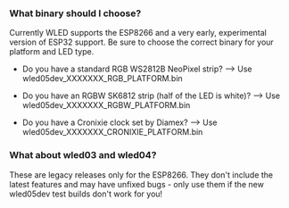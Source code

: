 ### What binary should I choose?

Currently WLED supports the ESP8266 and a very early, experimental version of ESP32 support.
Be sure to choose the correct binary for your platform and LED type.

- Do you have a standard RGB WS2812B NeoPixel strip?
	--> Use wled05dev_XXXXXXX_RGB_PLATFORM.bin
	
- Do you have an RGBW SK6812 strip (half of the LED is white)?
	--> Use wled05dev_XXXXXXX_RGBW_PLATFORM.bin
	
- Do you have a Cronixie clock set by Diamex?
	--> Use wled05dev_XXXXXXX_CRONIXIE_PLATFORM.bin
	
	
### What about wled03 and wled04?

These are legacy releases only for the ESP8266. They don't include the latest features and may have unfixed bugs - only use them if the new wled05dev test builds don't work for you!